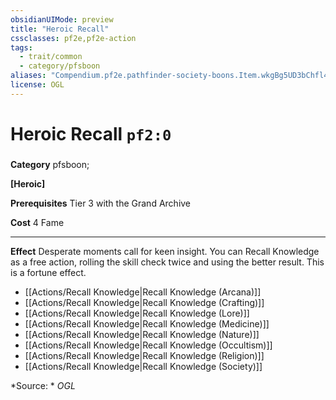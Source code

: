 ```yaml
---
obsidianUIMode: preview
title: "Heroic Recall"
cssclasses: pf2e,pf2e-action
tags:
  - trait/common
  - category/pfsboon
aliases: "Compendium.pf2e.pathfinder-society-boons.Item.wkgBg5UD3bChfl4b"
license: OGL
---
```

# Heroic Recall `pf2:0`

### 

**Category** pfsboon; 




**\[Heroic\]**

**Prerequisites** Tier 3 with the Grand Archive

**Cost** 4 Fame

* * *

**Effect** Desperate moments call for keen insight. You can Recall Knowledge as a free action, rolling the skill check twice and using the better result. This is a fortune effect.

*   [[Actions/Recall Knowledge|Recall Knowledge (Arcana)]]
*   [[Actions/Recall Knowledge|Recall Knowledge (Crafting)]]
*   [[Actions/Recall Knowledge|Recall Knowledge (Lore)]]
*   [[Actions/Recall Knowledge|Recall Knowledge (Medicine)]]
*   [[Actions/Recall Knowledge|Recall Knowledge (Nature)]]
*   [[Actions/Recall Knowledge|Recall Knowledge (Occultism)]]
*   [[Actions/Recall Knowledge|Recall Knowledge (Religion)]]
*   [[Actions/Recall Knowledge|Recall Knowledge (Society)]]

*Source: *
*OGL*